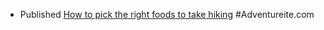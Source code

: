 - Published [How to pick the right foods to take hiking](https://adventureite.com/hiking/how-to-pick-the-right-foods-to-take-hiking/) #Adventureite.com
